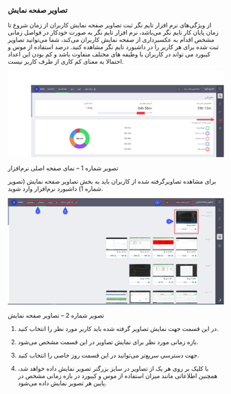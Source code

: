 ### تصاویر صفحه نمایش

از ویژگی‌های نرم افزار تایم نگر ثبت تصاویر صفحه نمایش کاربران از زمان شروع تا زمان پایان کار تایم نگر می‌باشد، نرم افزار تایم نگر به صورت خودکار در فواصل زمانی مشخص اقدام به عکسبرداری از صفحه نمایش کاربران می‌کند، شما می‌توانید تصاویر ثبت شده برای هر کاربر را در داشبورد تایم نگر مشاهده کنید. درصد استفاده از موس و کیبورد می تواند در کاربران با وظیفه های مختلف متفاوت باشد و کم بودن این اعداد احتمالا به معنای کم کاری از طرف کاربر نیست.
 
![](1.png) 
 
تصویر شماره 1 – نمای صفحه اصلی نرم‌افزار

برای مشاهده تصاویرگرفته شده از کاربران باید به بخش تصاویر صفحه نمایش (تصویر شماره 1) داشبورد نرم‌افزار وارد شوید.

![](2.png)

 تصویر شماره 2 – تصاویر صفحه نمایش
 
1.	در این قسمت جهت نمایش تصاویر گرفته شده باید کاربر مورد نظر را انتخاب کنید.

2.	بازه زمانی مورد نظر برای نمایش تصاویر در این قسمت مشخص می‌شود.

3.	جهت دسترسی سریع‌تر می‌توانید در این قسمت روز خاصی را انتخاب کنید.

4.	با کلیک بر روی هر یک از تصاویر در سایز بزرگتر تصویر نمایش داده خواهد شد، همچنین اطلاعاتی مانند میزان استفاده از موس و کیبورد در بازه زمانی مشخص در پایین هر تصویر نمایش داده می‌شود.
